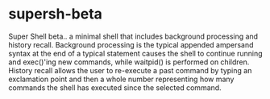 # supersh-beta
Super Shell beta.. a minimal shell that includes background processing and history recall.  Background processing is the typical appended ampersand syntax at the end of a typical statement causes the shell to continue running and exec()'ing new commands, while waitpid() is performed on children.  History recall allows the user to re-execute a past command by typing an exclamation point and then a whole number representing how many commands the shell has executed since the selected command.    
